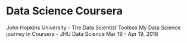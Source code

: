 # Data Science Coursera
John Hopkins University - The Data Scientist Toolbox
My Data Science journey in Coursera - JHU Data Science Mar 19 - Apr 19, 2018
